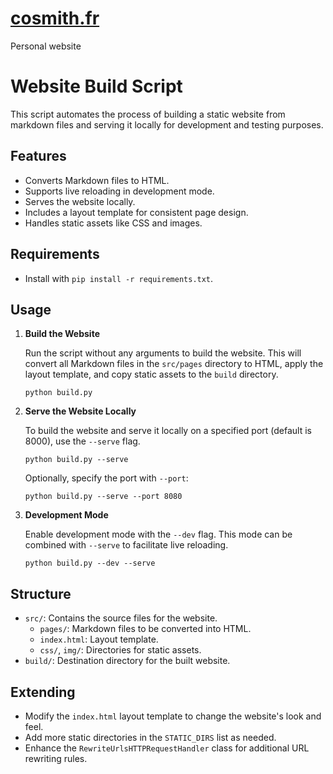 [cosmith.fr](https://cosmith.fr)
=============================
Personal website 

# Website Build Script

This script automates the process of building a static website from markdown files and serving it locally for development and testing purposes.

## Features

- Converts Markdown files to HTML.
- Supports live reloading in development mode.
- Serves the website locally.
- Includes a layout template for consistent page design.
- Handles static assets like CSS and images.

## Requirements

- Install with `pip install -r requirements.txt`.

## Usage

1. **Build the Website**

    Run the script without any arguments to build the website. This will convert all Markdown files in the `src/pages` directory to HTML, apply the layout template, and copy static assets to the `build` directory.

    ```
    python build.py
    ```

2. **Serve the Website Locally**

    To build the website and serve it locally on a specified port (default is 8000), use the `--serve` flag.

    ```
    python build.py --serve
    ```

    Optionally, specify the port with `--port`:

    ```
    python build.py --serve --port 8080
    ```

3. **Development Mode**

    Enable development mode with the `--dev` flag. This mode can be combined with `--serve` to facilitate live reloading.

    ```
    python build.py --dev --serve
    ```

## Structure

- `src/`: Contains the source files for the website.
    - `pages/`: Markdown files to be converted into HTML.
    - `index.html`: Layout template.
    - `css/`, `img/`: Directories for static assets.
- `build/`: Destination directory for the built website.

## Extending

- Modify the `index.html` layout template to change the website's look and feel.
- Add more static directories in the `STATIC_DIRS` list as needed.
- Enhance the `RewriteUrlsHTTPRequestHandler` class for additional URL rewriting rules.

